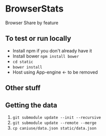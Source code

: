 BrowserStats
============

Browser Share by feature

To test or run locally
----------------------

+ Install npm if you don't already have it
+ Install bower `npm install bower`
+ `cd static`
+ `bower install`
+ Host using App-engine <- to be removed

Other stuff
-----------

## Getting the data 

1. `git submodule update --init --recursive`
2. `git submodule update --remote --merge`
3. `cp caniuse/data.json static/data.json`
